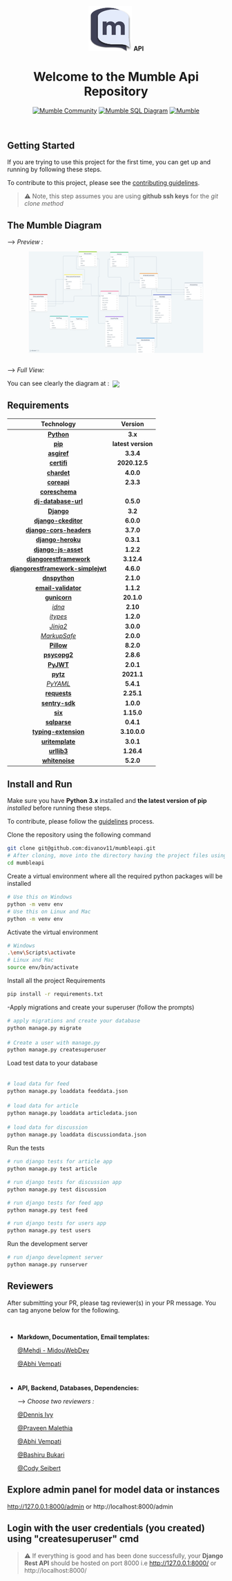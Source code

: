 #
<div align="center">
<img src="./static/images/dark-logo.1c6c40e2.png" width="20%">
<b>
<span>
API
</span>
</b>
<h1>Welcome to the Mumble Api Repository</h1>

<a href="https://discord.gg/9Du4KUY3dE">![Mumble Community](https://img.shields.io/discord/825371211399692308?label=Mumble%20Community&style=for-the-badge&logo=Discord)</a>
<a href="https://drawsql.app/dennis-ivy/diagrams/mumble">![Mumble SQL Diagram](https://img.shields.io/badge/Mumble-Diagram-orange?style=for-the-badge)</a>
<a href="http://mumbleapi.herokuapp.com/">![Mumble](https://img.shields.io/badge/Mumble-API-9cf?style=for-the-badge)</a>

</div>

<br/>

## Getting Started 

If you are trying to use this project for the first time, you can get up and running by following these steps. 

To contribute to this project, please see the [contributing guidelines](https://github.com/divanov11/mumbleapi/blob/master/Contributing.md).
> ⚠ Note, this step assumes you are using **github ssh keys** for the *git clone method*



## The Mumble Diagram

--> *Preview :*

<div align="center">
  <a href="https://drawsql.app/dennis-ivy/diagrams/mumble">
<img width="80%" align="center" src="./img/drawSQL-MumbleApi.png"/>
  </a>
</div>

<br/>

--> *Full View:*

You can see clearly the diagram at :&nbsp; <a href="https://drawsql.app/dennis-ivy/diagrams/mumble"><img align="center" src="https://img.shields.io/badge/Mumble-SQL Diagram-9cf?style=for-the-badge"></a>



## Requirements 

|                          Technology                          |      Version       |
| :----------------------------------------------------------: | :----------------: |
|           [**Python**](https://docs.python.org/3/)           |      **3.x**       |
|           [**pip**](https://pypi.org/project/pip/)           | **latest version** |
|       [**asgiref**](https://pypi.org/project/asgiref/)       |     **3.3.4**      |
|       [**certifi**](https://pypi.org/project/certifi/)       |   **2020.12.5**    |
|       [**chardet**](https://pypi.org/project/chardet/)       |     **4.0.0**      |
|       [**coreapi**](https://pypi.org/project/coreapi/)       |     **2.3.3**      |
|     [**coreschema**](https://pypi.org/project/coreschema/)|  |     **0.0.4**      |
| [**dj-database-url**](https://pypi.org/project/dj-database-url/) | **0.5.0** |
|     [**Django**](https://docs.djangoproject.com/en/3.2/)     |      **3.2**       |
| [**django-ckeditor**](https://pypi.org/project/django-ckeditor/) |  **6.0.0**  |
| [**django-cors-headers**](https://pypi.org/project/django-cors-headers/) |   **3.7.0**   |
| [**django-heroku**](https://pypi.org/project/django-heroku/) |     **0.3.1**      |
| [**django-js-asset**](https://pypi.org/project/django-heroku/) |     **1.2.2**    |
| [**djangorestframework**](https://www.django-rest-framework.org/) |     **3.12.4**     |
| [**djangorestframework-simplejwt**](https://pypi.org/project/djangorestframework-simplejwt/) |     **4.6.0**      |
|    [**dnspython**](https://pypi.org/project/dnspython/)    |     **2.1.0**      |
|    [**email-validator**](https://pypi.org/project/email-validator/)    |     **1.1.2**      |
|      [**gunicorn**](https://pypi.org/project/gunicorn/)      |     **20.1.0**     |
|    [*idna*](https://pypi.org/project/idna/)   | **2.10**|
|    [*itypes*](https://pypi.org/project/itypes/)   | **1.2.0**|
|    [*Jinja2*](https://pypi.org/project/Jinja2/)   |**3.0.0**|
|    [*MarkupSafe*](https://pypi.org/project/MarkupSafe/)   | **2.0.0**|
|     [**Pillow**](https://pypi.org/project/Pillow/)        |     **8.2.0**      |
|      [**psycopg2**](https://pypi.org/project/psycopg2/)      |     **2.8.6**      |
|         [**PyJWT**](https://pypi.org/project/PyJWT/)         |     **2.0.1**      |
|          [**pytz**](https://pypi.org/project/pytz/)          |     **2021.1**     |
|    [*PyYAML*](https://pypi.org/project/PyYAML/)   | **5.4.1** |
|    [**requests**](https://pypi.org/project/requests/)   | **2.25.1** |
|    [**sentry-sdk**](https://pypi.org/project/sentry-sdk/)   | **1.0.0** |
|           [**six**](https://pypi.org/project/six/)           |     **1.15.0**     |
|      [**sqlparse**](https://pypi.org/project/sqlparse/)      |     **0.4.1**      |
|    [**typing-extension**](https://pypi.org/project/typing-extensions/)   | **3.10.0.0** |
|    [**uritemplate**](https://pypi.org/project/uritemplate/)   | **3.0.1** |
|    [**urllib3**](https://pypi.org/project/urllib3/)   | **1.26.4** |
|    [**whitenoise**](https://pypi.org/project/whitenoise/)    |     **5.2.0**      |


## Install and Run

Make sure you have **Python 3.x** installed and **the latest version of pip** *installed* before running these steps.

To contribute, please follow the [guidelines](https://github.com/divanov11/mumbleapi/blob/master/Contributing.md) process.

Clone the repository using the following command

```bash
git clone git@github.com:divanov11/mumbleapi.git
# After cloning, move into the directory having the project files using the change directory command
cd mumbleapi
```
Create a virtual environment where all the required python packages will be installed

```bash
# Use this on Windows
python -m venv env
# Use this on Linux and Mac
python -m venv env
```
Activate the virtual environment

```bash
# Windows
.\env\Scripts\activate
# Linux and Mac
source env/bin/activate
```
Install all the project Requirements
```bash
pip install -r requirements.txt
```
-Apply migrations and create your superuser (follow the prompts)

```bash
# apply migrations and create your database
python manage.py migrate

# Create a user with manage.py
python manage.py createsuperuser
```
Load test data to your database

```bash

# load data for feed
python manage.py loaddata feeddata.json

# load data for article
python manage.py loaddata articledata.json

# load data for discussion
python manage.py loaddata discussiondata.json
```

Run the tests

```bash
# run django tests for article app
python manage.py test article
```

```bash
# run django tests for discussion app
python manage.py test discussion
```

```bash
# run django tests for feed app
python manage.py test feed
```

```bash
# run django tests for users app
python manage.py test users
```

Run the development server

```bash
# run django development server
python manage.py runserver
```
## Reviewers 

After submitting your PR, please tag reviewer(s) in your PR message. You can tag anyone below for the following.

<br/>

- **Markdown, Documentation, Email templates:**

  [@Mehdi - MidouWebDev](https://github.com/MidouWebDev)

  [@Abhi Vempati](https://github.com/abhivemp/)

#

- **API, Backend, Databases, Dependencies:**

     --> *Choose two reviewers :*

    [@Dennis Ivy](https://github.com/divanov11)
    
    [@Praveen Malethia](https://github.com/PraveenMalethia)

    [@Abhi Vempati](https://github.com/abhivemp)

    [@Bashiru Bukari](https://github.com/bashiru98)

    [@Cody Seibert](https://github.com/codyseibert)

## Explore admin panel for model data or instances

http://127.0.0.1:8000/admin or http://localhost:8000/admin

## Login with the user credentials (you created) using "createsuperuser" cmd

> ⚠ If everything is good and has been done successfully, your **Django Rest API** should be hosted on port 8000 i.e http://127.0.0.1:8000/ or http://localhost:8000/

